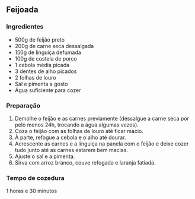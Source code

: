 <article id="feijoada" class="receita">
  <h2>Feijoada</h2>
  <h3>Ingredientes</h3>
  <ul>
    <li>500g de feijão preto</li>
    <li>200g de carne seca dessalgada</li>
    <li>150g de linguiça defumada</li>
    <li>100g de costela de porco</li>
    <li>1 cebola média picada</li>
    <li>3 dentes de alho picados</li>
    <li>2 folhas de louro</li>
    <li>Sal e pimenta a gosto</li>
    <li>Água suficiente para cozer</li>
  </ul>
  <h3>Preparação</h3>
  <ol>
    <li>Demolhe o feijão e as carnes previamente (dessalgue a carne seca por pelo menos 24h, trocando a água algumas vezes).</li>
    <li>Coza o feijão com as folhas de louro até ficar macio.</li>
    <li>À parte, refogue a cebola e o alho até dourar.</li>
    <li>Acrescente as carnes e a linguiça na panela com o feijão e deixe cozer tudo junto até as carnes estarem bem macias.</li>
    <li>Ajuste o sal e a pimenta.</li>
    <li>Sirva com arroz branco, couve refogada e laranja fatiada.</li>
  </ol>
  <h3>Tempo de cozedura</h3>
  <p>1 horas e 30 minutos</p>
</article>
